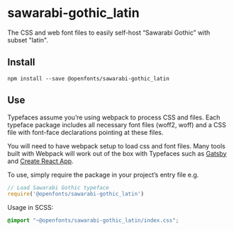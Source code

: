 
# sawarabi-gothic_latin

The CSS and web font files to easily self-host “Sawarabi Gothic” with subset "latin".

## Install

`npm install --save @openfonts/sawarabi-gothic_latin`

## Use

Typefaces assume you’re using webpack to process CSS and files. Each typeface
package includes all necessary font files (woff2, woff) and a CSS file with
font-face declarations pointing at these files.

You will need to have webpack setup to load css and font files. Many tools built
with Webpack will work out of the box with Typefaces such as [Gatsby](https://github.com/gatsbyjs/gatsby)
and [Create React App](https://github.com/facebookincubator/create-react-app).

To use, simply require the package in your project’s entry file e.g.

```javascript
// Load Sawarabi Gothic typeface
require('@openfonts/sawarabi-gothic_latin')
```

Usage in SCSS:
```scss
@import "~@openfonts/sawarabi-gothic_latin/index.css";
```
